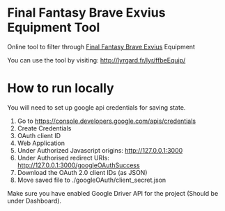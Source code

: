 # Final Fantasy Brave Exvius Equipment Tool
Online tool to filter through [Final Fantasy Brave Exvius](http://www.finalfantasyexvius.com/) Equipment

You can use the tool by visiting: http://lyrgard.fr/lyr/ffbeEquip/


# How to run locally

You will need to set up google api credentials for saving state.

1) Go to https://console.developers.google.com/apis/credentials
2) Create Credentials
3) OAuth client ID
4) Web Application
5) Under Authorized Javascript origins: http://127.0.0.1:3000
6) Under Authorised redirect URIs: http://127.0.0.1:3000/googleOAuthSuccess
7) Download the OAuth 2.0 client IDs (as JSON)
8) Move saved file to ./googleOAuth/client_secret.json

Make sure you have enabled Google Driver API for the project (Should be under Dashboard).
